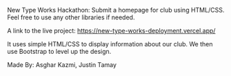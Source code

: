 New Type Works Hackathon: Submit a homepage for club using HTML/CSS. Feel free to use any other libraries if needed.

A link to the live project: https://new-type-works-deployment.vercel.app/

It uses simple HTML/CSS to display information about our club. We then use Bootstrap to level up the design.

Made By: Asghar Kazmi, Justin Tamay
